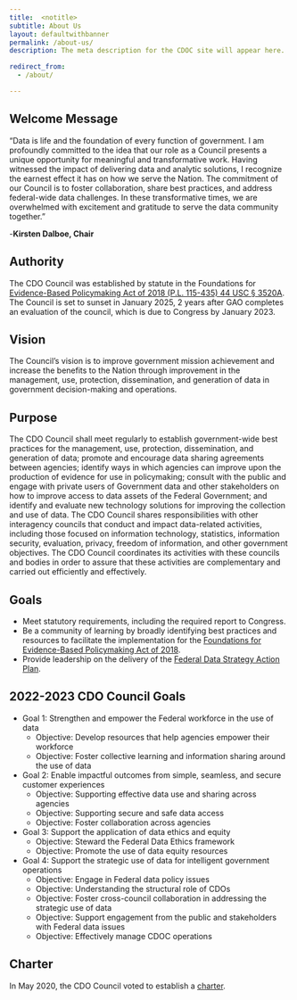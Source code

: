 ```yaml
---
title:  <notitle>
subtitle: About Us
layout: defaultwithbanner
permalink: /about-us/
description: The meta description for the CDOC site will appear here.

redirect_from:
  - /about/

---
```

## Welcome Message

“Data is life and the foundation of every function of government. I am profoundly committed to the idea that our role as a Council presents a unique opportunity for meaningful and transformative work. Having witnessed the impact of delivering data and analytic solutions, I recognize the earnest effect it has on how we serve the Nation. The commitment of our Council is to foster collaboration, share best practices, and address federal-wide data challenges. In these transformative times, we are overwhelmed with excitement and gratitude to serve the data community together.” 

-**Kirsten Dalboe, Chair**


## Authority

The CDO Council was established by statute in the Foundations for [Evidence-Based Policymaking Act of 2018 (P.L. 115-435) 44 USC § 3520A](https://www.congress.gov/bill/115th-congress/house-bill/4174/text). The Council is set to sunset in January 2025, 2 years after GAO completes an evaluation of the council, which is due to Congress by January 2023.

## Vision
The Council’s vision is to improve government mission achievement and increase the benefits to the Nation through improvement in the management, use, protection, dissemination, and generation of data in government decision-making and operations. 

## Purpose
The CDO Council shall meet regularly to establish government-wide best practices for the management, use, protection, dissemination, and generation of data; promote and encourage data sharing agreements between agencies; identify ways in which agencies can improve upon the production of evidence for use in policymaking; consult with the public and engage with private users of Government data and other stakeholders on how to improve access to data assets of the Federal Government; and identify and evaluate new technology solutions for improving the collection and use of data. The CDO Council shares responsibilities with other interagency councils that conduct and impact data-related activities, including those focused on information technology, statistics, information security, evaluation, privacy, freedom of information, and other government objectives. The CDO Council coordinates its activities with these councils and bodies in order to assure that these activities are complementary and carried out efficiently and effectively.

## Goals
* Meet statutory requirements, including the required report to Congress. 
* Be a community of learning by broadly identifying best practices and resources to facilitate the implementation for the [Foundations for Evidence-Based Policymaking Act of 2018](https://www.congress.gov/bill/115th-congress/house-bill/4174/text).
* Provide leadership on the delivery of the [Federal Data Strategy Action Plan](https://strategy.data.gov/action-plan/).

## 2022-2023 CDO Council Goals
* Goal 1: Strengthen and empower the Federal workforce in the use of data
    * Objective: Develop resources that help agencies empower their workforce
    * Objective: Foster collective learning and information sharing around the use of data
* Goal 2: Enable impactful outcomes from simple, seamless, and secure customer experiences
    * Objective: Supporting effective data use and sharing across agencies
    * Objective: Supporting secure and safe data access
    * Objective: Foster collaboration across agencies
* Goal 3: Support the application of data ethics and equity
    * Objective: Steward the Federal Data Ethics framework
    * Objective: Promote the use of data equity resources
* Goal 4: Support the strategic use of data for intelligent government operations
    * Objective: Engage in Federal data policy issues
    * Objective: Understanding the structural role of CDOs
    * Objective: Foster cross-council collaboration in addressing the strategic use of data
    * Objective: Support engagement from the public and stakeholders with Federal data issues
    * Objective: Effectively manage CDOC operations

## Charter
In May 2020, the CDO Council voted to establish a <a href="{{ site.baseurl}}/assets/documents/cdo-council-charter-061820.pdf"> charter</a>.
